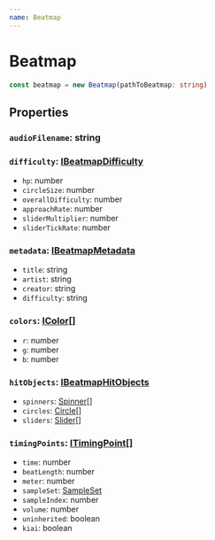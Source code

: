 ```yaml
---
name: Beatmap
---
```


# Beatmap

```typescript
const beatmap = new Beatmap(pathToBeatmap: string)
```

## Properties
### `audioFilename`: string

### `difficulty`: [IBeatmapDifficulty](/docs/osujs-types)
- `hp`: number
- `circleSize`: number
- `overallDifficulty`: number
- `approachRate`: number
- `sliderMultiplier`: number
- `sliderTickRate`: number

### `metadata`: [IBeatmapMetadata](/docs/osujs-types)
- `title`: string
- `artist`: string
- `creator`: string
- `difficulty`: string

### `colors`: [IColor](/docs/osujs-types)[]
- `r`: number
- `g`: number
- `b`: number

### `hitObjects`: [IBeatmapHitObjects](/docs/osujs-types)
- `spinners`: [Spinner](/docs/osujs-hitobjects)[]
- `circles`: [Circle](/docs/osujs-hitobjects)[]
- `sliders`: [Slider](/docs/osujs-hitobjects)[]
  
### `timingPoints`: [ITimingPoint](/docs/osujs-types)[]
- `time`: number
- `beatLength`: number
- `meter`: number
- `sampleSet`: [SampleSet](/docs/osujs-enums)
- `sampleIndex`: number
- `volume`: number
- `uninherited`: boolean
- `kiai`: boolean
